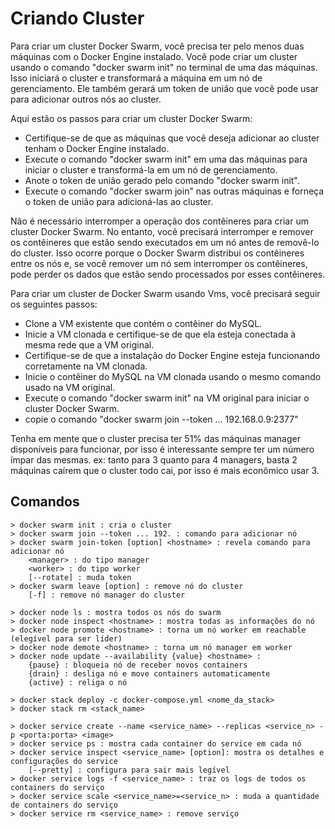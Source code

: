 # Criando Cluster

Para criar um cluster Docker Swarm, você precisa ter pelo menos duas máquinas com o Docker Engine instalado. Você pode criar um cluster usando o comando "docker swarm init" no terminal de uma das máquinas. Isso iniciará o cluster e transformará a máquina em um nó de gerenciamento. Ele também gerará um token de união que você pode usar para adicionar outros nós ao cluster.

Aqui estão os passos para criar um cluster Docker Swarm:

- Certifique-se de que as máquinas que você deseja adicionar ao cluster tenham o Docker Engine instalado.
- Execute o comando "docker swarm init" em uma das máquinas para iniciar o cluster e transformá-la em um nó de gerenciamento.
- Anote o token de união gerado pelo comando "docker swarm init".
- Execute o comando "docker swarm join" nas outras máquinas e forneça o token de união para adicioná-las ao cluster.

Não é necessário interromper a operação dos contêineres para criar um cluster Docker Swarm. No entanto, você precisará interromper e remover os contêineres que estão sendo executados em um nó antes de removê-lo do cluster. Isso ocorre porque o Docker Swarm distribui os contêineres entre os nós e, se você remover um nó sem interromper os contêineres, pode perder os dados que estão sendo processados por esses contêineres.

Para criar um cluster de Docker Swarm usando Vms, você precisará seguir os seguintes passos:

- Clone a VM existente que contém o contêiner do MySQL.
- Inicie a VM clonada e certifique-se de que ela esteja conectada à mesma rede que a VM original.
- Certifique-se de que a instalação do Docker Engine esteja funcionando corretamente na VM clonada.
- Inicie o contêiner do MySQL na VM clonada usando o mesmo comando usado na VM original.
- Execute o comando "docker swarm init" na VM original para iniciar o cluster Docker Swarm.
- copie o comando "docker swarm join --token ... 192.168.0.9:2377"

Tenha em mente que o cluster precisa ter 51% das máquinas manager disponíveis para funcionar, por isso é interessante sempre ter um número ímpar das mesmas. ex: tanto para 3 quanto para 4 managers, basta 2 máquinas caírem que o cluster todo cai, por isso é mais econômico usar 3.

## Comandos

    > docker swarm init : cria o cluster
    > docker swarm join --token ... 192. : comando para adicionar nó
    > docker swarm join-token [option] <hostname> : revela comando para adicionar nó 
        <manager> : do tipo manager
        <worker> : do tipo worker
        [--rotate] : muda token
    > docker swarm leave [option] : remove nó do cluster
        [-f] : remove nó manager do cluster

    > docker node ls : mostra todos os nós do swarm
    > docker node inspect <hostname> : mostra todas as informações do nó
    > docker node promote <hostname> : torna um nó worker em reachable (elegível para ser líder)
    > docker node demote <hostname> : torna um nó manager em worker
    > docker node update --availability {value} <hostname> :
        {pause} : bloqueia nó de receber novos containers
        {drain} : desliga nó e move containers automaticamente
        {active} : religa o nó
    
    > docker stack deploy -c docker-compose.yml <nome_da_stack>
    > docker stack rm <stack_name>

    > docker service create --name <service_name> --replicas <service_n> -p <porta:porta> <image> 
    > docker service ps : mostra cada container do service em cada nó
    > docker service inspect <service_name> [option]: mostra os detalhes e configurações do service 
        [--pretty] : configura para sair mais legível
    > docker service logs -f <service_name> : traz os logs de todos os containers do serviço
    > docker service scale <service_name>=<service_n> : muda a quantidade de containers do serviço
    > docker service rm <service_name> : remove serviço
